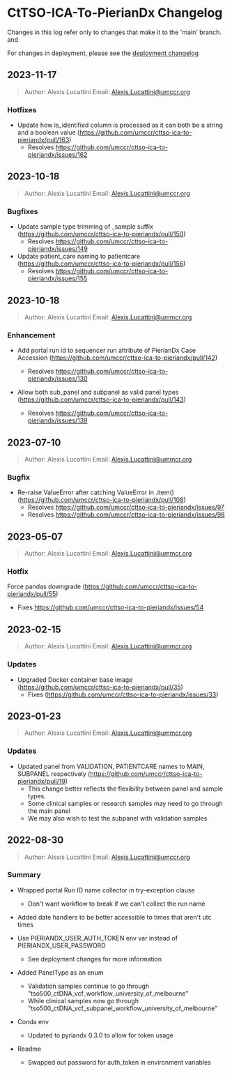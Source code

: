 # CtTSO-ICA-To-PierianDx Changelog

Changes in this log refer only to changes that make it to the 'main' branch. and

For changes in deployment, please see the [deployment changelog](deploy/cttso-ica-to-pieriandx-cdk/Changelog.md) 

## 2023-11-17

> Author: Alexis Lucattini
> Email: [Alexis.Lucattini@umccr.org](mailto:alexis.lucattini@umccr.org)


### Hotfixes

* Update how is_identified column is processed as it can both be a string and a boolean value (https://github.com/umccr/cttso-ica-to-pieriandx/pull/163)
  * Resolves https://github.com/umccr/cttso-ica-to-pieriandx/issues/162

## 2023-10-18

> Author: Alexis Lucattini
> Email: [Alexis.Lucattini@umccr.org](mailto:alexis.lucattini@umccr.org)


### Bugfixes

* Update sample type trimming of _sample suffix (https://github.com/umccr/cttso-ica-to-pieriandx/pull/150)
  * Resolves https://github.com/umccr/cttso-ica-to-pieriandx/issues/149
* Update patient_care naming to patientcare (https://github.com/umccr/cttso-ica-to-pieriandx/pull/156)
  * Resolves https://github.com/umccr/cttso-ica-to-pieriandx/issues/155

## 2023-10-18

> Author: Alexis Lucattini
> Email: [Alexis.Lucattini@ummcr.org](mailto:alexis.lucattini@umccr.org)

### Enhancement

* Add portal run id to sequencer run attribute of PierianDx Case Accession (https://github.com/umccr/cttso-ica-to-pieriandx/pull/142)
  * Resolves https://github.com/umccr/cttso-ica-to-pieriandx/issues/130

* Allow both sub_panel and subpanel as valid panel types (https://github.com/umccr/cttso-ica-to-pieriandx/pull/143)
  * Resolves https://github.com/umccr/cttso-ica-to-pieriandx/issues/139

## 2023-07-10

> Author: Alexis Lucattini
> Email: [Alexis.Lucattini@ummcr.org](mailto:alexis.lucattini@umccr.org)

### Bugfix

* Re-raise ValueError after catching ValueError in .item() (https://github.com/umccr/cttso-ica-to-pieriandx/pull/108)
  * Resolves https://github.com/umccr/cttso-ica-to-pieriandx/issues/97
  * Resolves https://github.com/umccr/cttso-ica-to-pieriandx/issues/98

## 2023-05-07

> Author: Alexis Lucattini
> Email: [Alexis.Lucattini@ummcr.org](mailto:alexis.lucattini@umccr.org)

### Hotfix

Force pandas downgrade (https://github.com/umccr/cttso-ica-to-pieriandx/pull/55)
 * Fixes https://github.com/umccr/cttso-ica-to-pieriandx/issues/54

## 2023-02-15

> Author: Alexis Lucattini
> Email: [Alexis.Lucattini@ummcr.org](mailto:alexis.lucattini@umccr.org)

### Updates

* Upgraded Docker container base image (https://github.com/umccr/cttso-ica-to-pieriandx/pull/35)
  * Fixes (https://github.com/umccr/cttso-ica-to-pieriandx/issues/33)

## 2023-01-23

> Author: Alexis Lucattini
> Email: [Alexis.Lucattini@ummcr.org](mailto:alexis.lucattini@umccr.org)

### Updates

* Updated panel from VALIDATION, PATIENTCARE names to MAIN, SUBPANEL respectively (https://github.com/umccr/cttso-ica-to-pieriandx/pull/19)
  * This change better reflects the flexibility between panel and sample types.  
  * Some clinical samples or research samples may need to go through the main panel
  * We may also wish to test the subpanel with validation samples
  

## 2022-08-30  

> Author: Alexis Lucattini
> Email: [Alexis.Lucattini@umccr.org](mailto:alexis.lucattini@umccr.org)

### Summary 

* Wrapped portal Run ID name collector in try-exception clause
    * Don't want workflow to break if we can't collect the run name

* Added date handlers to be better accessible to times that aren't utc times  

* Use PIERIANDX_USER_AUTH_TOKEN env var instead of PIERIANDX_USER_PASSWORD
  * See deployment changes for more information

* Added PanelType as an enum
  * Validation samples continue to go through "tso500_ctDNA_vcf_workflow_university_of_melbourne"
  * While clinical samples now go through "tso500_ctDNA_vcf_subpanel_workflow_university_of_melbourne"

* Conda env 
  * Updated to pyriandx 0.3.0 to allow for token usage

* Readme
  * Swapped out password for auth_token in environment variables
